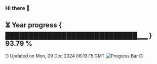 ### Hi there 👋
⏳ Year progress { ████████████████████████████▁▁ } 93.79 %
---
⏰ Updated on Mon, 09 Dec 2024 06:13:15 GMT
![Progress Bar CI](https://github.com/Moyi321/Moyi321/workflows/Progress%20Bar%20CI/badge.svg)
